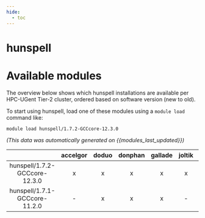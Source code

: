 ```yaml
---
hide:
  - toc
---
```


hunspell
========

# Available modules


The overview below shows which hunspell installations are available per HPC-UGent Tier-2 cluster, ordered based on software version (new to old).

To start using hunspell, load one of these modules using a `module load` command like:

```shell
module load hunspell/1.7.2-GCCcore-12.3.0
```

*(This data was automatically generated on {{modules_last_updated}})*  

| |accelgor|doduo|donphan|gallade|joltik|shinx|
| :---: | :---: | :---: | :---: | :---: | :---: | :---: |
|hunspell/1.7.2-GCCcore-12.3.0|x|x|x|x|x|x|
|hunspell/1.7.1-GCCcore-11.2.0|-|x|x|x|-|-|
